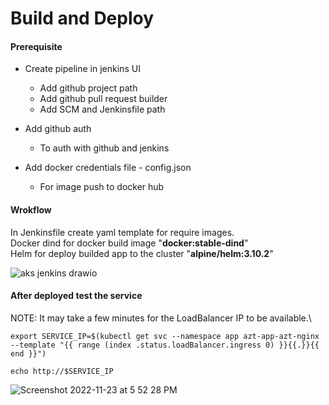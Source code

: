 
# Build and Deploy

#### Prerequisite

- Create pipeline in jenkins UI

	- Add github project path
	- Add github pull request builder
	- Add SCM and Jenkinsfile path 

- Add github auth
	- To auth with github and jenkins
- Add docker credentials file - config.json
	- For image push to docker hub

#### Wrokflow
In Jenkinsfile create yaml template for require images.\
Docker dind for docker build image "**docker:stable-dind**"\
Helm for deploy builded app to the cluster "**alpine/helm:3.10.2**"

![aks jenkins drawio](https://user-images.githubusercontent.com/12383368/203516160-4f809774-9c18-4862-a049-bc371a14d679.png)

#### After deployed test the service
NOTE: It may take a few minutes for the LoadBalancer IP to be available.\
<pre><code>export SERVICE_IP=$(kubectl get svc --namespace app azt-app-azt-nginx --template "{{ range (index .status.loadBalancer.ingress 0) }}{{.}}{{ end }}")</code></pre>
<pre><code>echo http://$SERVICE_IP</code></pre>
![Screenshot 2022-11-23 at 5 52 28 PM](https://user-images.githubusercontent.com/12383368/203529241-28c5d2ec-acdb-4140-b7f6-5ee4a39c70e7.png)

